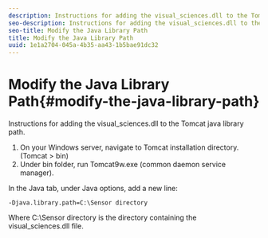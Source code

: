 ```yaml
---
description: Instructions for adding the visual_sciences.dll to the Tomcat java library path.
seo-description: Instructions for adding the visual_sciences.dll to the Tomcat java library path.
seo-title: Modify the Java Library Path
title: Modify the Java Library Path
uuid: 1e1a2704-045a-4b35-aa43-1b5bae91dc32
---
```


# Modify the Java Library Path{#modify-the-java-library-path}

Instructions for adding the visual_sciences.dll to the Tomcat java library path.

1. On your Windows server, navigate to Tomcat installation directory. (Tomcat > bin) 
1. Under bin folder, run Tomcat9w.exe (common daemon service manager).

In the Java tab, under Java options, add a new line:

```
-Djava.library.path=C:\Sensor directory
```

Where C:\Sensor directory is the directory containing the visual_sciences.dll file. 

